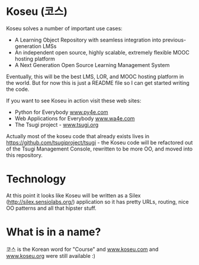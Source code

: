 # Koseu (코스)

Koseu solves a number of important use cases:

* A Learning Object Repository with seamless integration into previous-generation LMSs
* An independent open source, highly scalable, extremely flexible MOOC hosting platform
* A Next Generation Open Source Learning Management System

Eventually, this will be the best LMS, LOR, and MOOC hosting platform in the world.  But for now this is just a README file
so I can get started writing the code.

If you want to see Koseu in action visit these web sites:

* Python for Everybody www.py4e.com
* Web Applications for Everybody www.wa4e.com
* The Tsugi project - www.tsugi.org

Actually most of the koseu code that already exists lives in https://github.com/tsugiproject/tsugi - the Koseu
code will be refactored out of the Tsugi Management Console, rewritten to be more OO, and moved into this repository.

# Technology

At this point it looks like Koseu will be written as a Silex (http://silex.sensiolabs.org/) application so it
has pretty URLs, routing, nice OO patterns and all that hipster stuff.

# What is in a name?

코스 is the Korean word for "Course" and www.koseu.com and www.koseu.org were still available :)

